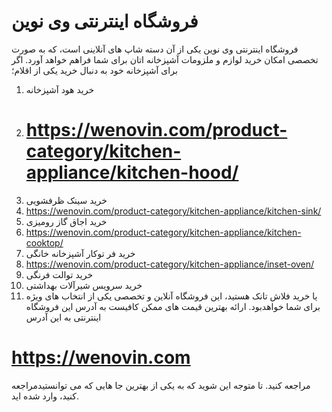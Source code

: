 # فروشگاه اینترنتی وی نوین 
فروشگاه اینترنتی وی نوین یکی از آن دسته شاپ های آنلاینی است، که به صورت تخصصی امکان خرید لوازم و ملزومات آشپزخانه اتان برای شما فراهم خواهد آورد.
اگر برای آشپزخانه خود به دنبال خرید یکی از اقلام؛
1. خرید هود آشپزخانه
3. # https://wenovin.com/product-category/kitchen-appliance/kitchen-hood/
4. خرید سینک ظرفشویی
5. https://wenovin.com/product-category/kitchen-appliance/kitchen-sink/
6. خرید اجاق گاز رومیزی
7. https://wenovin.com/product-category/kitchen-appliance/kitchen-cooktop/
8. خرید فر توکار آشپزخانه خانگی
9. https://wenovin.com/product-category/kitchen-appliance/inset-oven/
10. خرید توالت فرنگی
11. خرید سرویس شیرآلات بهداشتی
12. یا خرید فلاش تانک 
هستید، این فروشگاه آنلاین و تخصصی یکی از انتخاب های ویژه برای شما خواهدبود.
ارائه بهترین قیمت های ممکن کافیست به آدرس این فروشگاه اینترنتی به این آدرس
# https://wenovin.com
مراجعه کنید. تا متوجه این شوید که به یکی از بهترین جا هایی که می توانستیدمراجعه کنید، وارد شده اید.
